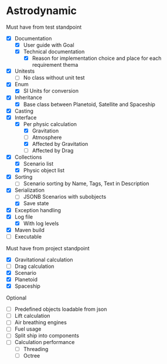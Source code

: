 # Astrodynamic

Must have from test standpoint
- [X] Documentation
    - [X] User guide with Goal
    - [X] Technical documentation
        - [X] Reason for implementation choice and place for each requirement thema
- [X] Unitests
    - [ ] No class without unit test
- [X] Enum
    - [X] SI Units for conversion
- [X] Inheritance
    - [X] Base class between Planetoid, Satellite and Spaceship
- [X] Casting
- [X] Interface
    - [X] Per physic calculation
        - [X] Gravitation
        - [ ] Atmosphere
        - [X] Affected by Gravitation
        - [ ] Affected by Drag
- [X] Collections
    - [X] Scenario list
    - [X] Physic object list
- [X] Sorting
    - [ ] Scenario sorting by Name, Tags, Text in Description
- [X] Serialization
    - [ ] JSONB Scenarios with subobjects
    - [X] Save state
- [X] Exception handling
- [X] Log file
    - [X] With log levels
- [X] Maven build
- [ ] Executable

Must have from project standpoint
- [X] Gravitational calculation
- [ ] Drag calculation
- [X] Scenario
- [X] Planetoid
- [X] Spaceship

Optional
- [ ] Predefined objects loadable from json
- [ ] Lift calculation
- [ ] Air breathing engines
- [ ] Fuel usage
- [ ] Split ship into components
- [ ] Calculation performance
    - [ ] Threading
    - [ ] Octree
